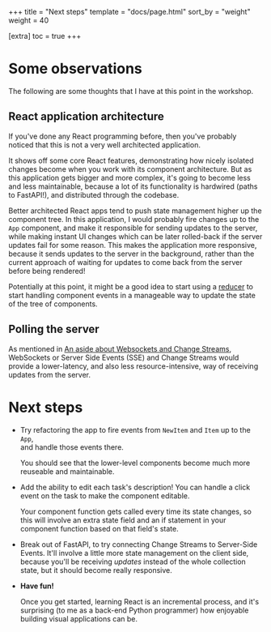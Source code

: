 +++
title = "Next steps"
template = "docs/page.html"
sort_by = "weight"
weight = 40

[extra]
toc = true
+++

# Some observations

The following are some thoughts that I have at this point in the workshop.

## React application architecture

If you've done any React programming before,
then you've probably noticed that this is not a very well architected application.

It shows off some core React features,
demonstrating how nicely isolated changes become when you work with its component architecture.
But as this application gets bigger and more complex,
it's going to become less and less maintainable,
because a lot of its functionality is hardwired (paths to FastAPI!),
and distributed through the codebase.

Better architected React apps tend to push state management higher up the component tree.
In this application, I would probably fire changes up to the `App` component, 
and make it responsible for sending updates to the server,
while making instant UI changes which can be later rolled-back if the server updates fail for some reason.
This makes the application more responsive,
because it sends updates to the server in the background,
rather than the current approach of waiting for updates to come back from the server before being rendered!

Potentially at this point, it might be a good idea to start using a [reducer](https://reactjs.org/docs/hooks-reference.html#usereducer) to start handling component events in a manageable way to update the state of the tree of components.

## Polling the server

As mentioned in [An aside about Websockets and Change Streams](@/docs/the-frontend/playing-with-the-ui.md#),
WebSockets or Server Side Events (SSE) and Change Streams would provide a lower-latency,
and also less resource-intensive,
way of receiving updates from the server.

# Next steps

* Try refactoring the app to fire events from `NewItem` and `Item` up to the `App`,  
  and handle those events there.

  You should see that the lower-level components become much more reuseable and maintainable.

* Add the ability to edit each task's description! You can handle a click event on the task to 
  make the component editable.
  
  Your component function gets called every time its state changes,
  so this will involve an extra state field and an if statement in your component function based
  on that field's state.

* Break out of FastAPI, to try connecting Change Streams to Server-Side Events. 
  It'll involve a little more state management on the client side, because you'll be receiving _updates_
  instead of the whole collection state, but it should become really responsive.

* **Have fun!**

  Once you get started, learning React is an incremental process, and it's surprising (to me as a back-end Python programmer) how enjoyable building visual applications can be.